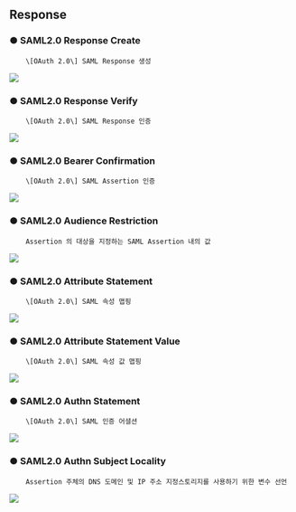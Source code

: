## Response

### ● SAML2.0 Response Create

        \[OAuth 2.0\] SAML Response 생성

![](../../../../img/assets/image%20%28253%29.png)

### ● SAML2.0 Response Verify

        \[OAuth 2.0\] SAML Response 인증

![](../../../../img/assets/image%20%28285%29.png)

### ● SAML2.0 Bearer Confirmation

        \[OAuth 2.0\] SAML Assertion 인증

![](../../../../img/assets/image%20%28317%29.png)

### ● SAML2.0 Audience Restriction

        Assertion 의 대상을 지정하는 SAML Assertion 내의 값

![](../../../../img/assets/image%20%28282%29.png)

### ● SAML2.0 Attribute Statement

        \[OAuth 2.0\] SAML 속성 맵핑

![](../../../../img/assets/image%20%28305%29.png)

### ● SAML2.0 Attribute Statement Value

        \[OAuth 2.0\] SAML 속성 값 맵핑

![](../../../../img/assets/image%20%28228%29.png)

### ● SAML2.0 Authn Statement

        \[OAuth 2.0\] SAML 인증 어셜션

![](../../../../img/assets/image%20%28252%29.png)

### ● SAML2.0 Authn Subject Locality

        Assertion 주체의 DNS 도메인 및 IP 주소 지정스토리지를 사용하기 위한 변수 선언

![](../../../../img/assets/image%20%28270%29.png)
